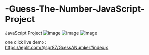# -Guess-The-Number-JavaScript-Project
JavaScript Project
![image](https://user-images.githubusercontent.com/122614355/213866573-63ee3e98-62bd-4ff2-ab34-8632d25c45f7.png)
![image](https://user-images.githubusercontent.com/122614355/213866576-7bfada7f-a3a7-48d7-95d8-52dbc3a350e4.png)
![image](https://user-images.githubusercontent.com/122614355/213866584-a10ab7c0-3346-4180-845a-d86fff3f2a07.png)

one click live demo :  
https://replit.com/@spr87/GuessANumber#index.js
